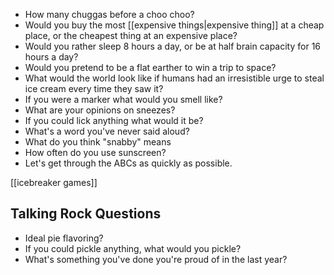  - How many chuggas before a choo choo?
 - Would you buy the most [[expensive things|expensive thing]] at a cheap place, or the cheapest thing at an expensive place?
 - Would you rather sleep 8 hours a day, or be at half brain capacity for 16 hours a day?
 - Would you pretend to be a flat earther to win a trip to space?
 - What would the world look like if humans had an irresistible urge to steal ice cream every time they saw it?
 - If you were a marker what would you smell like?
 - What are your opinions on sneezes?
 - If you could lick anything what would it be?
 - What's a word you've never said aloud?
 - What do you think "snabby" means
 - How often do you use sunscreen?
 - Let's get through the ABCs as quickly as possible.

[[icebreaker games]]

Talking Rock Questions
------------------------

 - Ideal pie flavoring?
 - If you could pickle anything, what would you pickle?
 - What's something you've done you're proud of in the last year?
